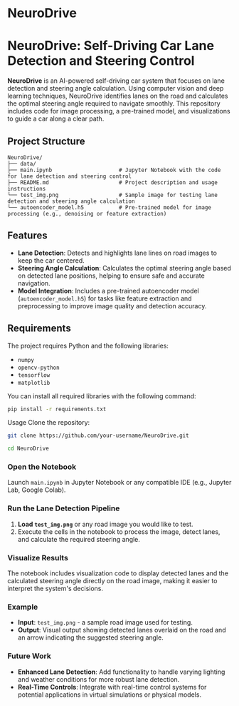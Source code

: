 # NeuroDrive
# NeuroDrive: Self-Driving Car Lane Detection and Steering Control

**NeuroDrive** is an AI-powered self-driving car system that focuses on lane detection and steering angle calculation. Using computer vision and deep learning techniques, NeuroDrive identifies lanes on the road and calculates the optimal steering angle required to navigate smoothly. This repository includes code for image processing, a pre-trained model, and visualizations to guide a car along a clear path.

## Project Structure


```plaintext
NeuroDrive/
├── data/
├── main.ipynb                     # Jupyter Notebook with the code for lane detection and steering control
├── README.md                      # Project description and usage instructions
└── test_img.png                   # Sample image for testing lane detection and steering angle calculation
└── autoencoder_model.h5           # Pre-trained model for image processing (e.g., denoising or feature extraction)
```

## Features

- **Lane Detection**: Detects and highlights lane lines on road images to keep the car centered.
- **Steering Angle Calculation**: Calculates the optimal steering angle based on detected lane positions, helping to ensure safe and accurate navigation.
- **Model Integration**: Includes a pre-trained autoencoder model (`autoencoder_model.h5`) for tasks like feature extraction and preprocessing to improve image quality and detection accuracy.

## Requirements

The project requires Python and the following libraries:
- `numpy`
- `opencv-python`
- `tensorflow`
- `matplotlib`

You can install all required libraries with the following command:
```bash
pip install -r requirements.txt
```
Usage
Clone the repository:

```bash
git clone https://github.com/your-username/NeuroDrive.git
```
```bash
cd NeuroDrive
```

### Open the Notebook

Launch `main.ipynb` in Jupyter Notebook or any compatible IDE (e.g., Jupyter Lab, Google Colab).

### Run the Lane Detection Pipeline

1. **Load `test_img.png`** or any road image you would like to test.
2. Execute the cells in the notebook to process the image, detect lanes, and calculate the required steering angle.

### Visualize Results

The notebook includes visualization code to display detected lanes and the calculated steering angle directly on the road image, making it easier to interpret the system's decisions.

### Example

- **Input**: `test_img.png` - a sample road image used for testing.
- **Output**: Visual output showing detected lanes overlaid on the road and an arrow indicating the suggested steering angle.

### Future Work

- **Enhanced Lane Detection**: Add functionality to handle varying lighting and weather conditions for more robust lane detection.
- **Real-Time Controls**: Integrate with real-time control systems for potential applications in virtual simulations or physical models.

